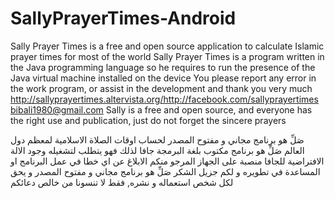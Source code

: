 # SallyPrayerTimes-Android
Sally Prayer Times is a free and open source application to calculate Islamic prayer times for most of the world
Sally Prayer Times is a program written in the Java programming language so he requires to run the presence of the Java virtual machine installed on the device
You please report any error in the work program, or assist in the development and thank you very much
http://sallyprayertimes.altervista.org/http://facebook.com/sallyprayertimes
bibali1980@gmail.com
Sally is a free and open source, and everyone has the right use and publication, just do not forget the sincere prayers


صَلِّ هو برنامج مجاني و مفتوح المصدر لحساب اوقات الصلاة الاسلامية لمعظم دول العالم
صَلِّ هو برنامج مكتوب بلغة البرمجة جافا لذلك فهو يتطلب لتشغيله وجود الالة الافتراضية للجافا منصبة على الجهاز
المرجو منكم الابلاغ عن اي خطا في عمل البرنامج او المساعدة في تطويره و لكم جزيل الشكر
صَلِّ هو برنامج مجاني و مفتوح المصدر و يحق لكل شخص استعماله و نشره, فقط لا تنسونا من خالص دعائكم
